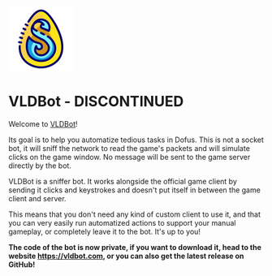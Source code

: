 
![global_logo.png](demo/global_logo.png)

# VLDBot - DISCONTINUED

Welcome to [VLDBot](https://vldbot.com)!

Its goal is to help you automatize tedious tasks in Dofus. This is not a socket bot, it will sniff the network to read the game's packets and will simulate clicks on the game window. No message will be sent to the game server directly by the bot.

VLDBot is a sniffer bot. It works alongside the official game client by sending it clicks and keystrokes and doesn't put itself in between the game client and server.

This means that you don't need any kind of custom client to use it, and that you can very easily run automatized actions to support your manual gameplay, or completely leave it to the bot. It's up to you!

**The code of the bot is now private, if you want to download it, head to the website https://vldbot.com, or you can also get the latest release on GitHub!**
